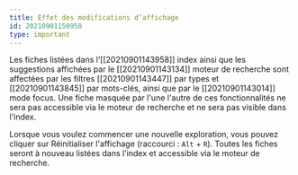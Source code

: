 ```yaml
---
title: Effet des modifications d’affichage
id: 20210901150958
type: important
---
```


Les fiches listées dans l’[[20210901143958]] index ainsi que les suggestions affichées par le [[20210901143134]] moteur de recherche sont affectées par les filtres [[20210901143447]] par types et [[20210901143845]] par mots-clés, ainsi que par le [[20210901143014]] mode focus. Une fiche masquée par l'une l'autre de ces fonctionnalités ne sera pas accessible via le moteur de recherche et ne sera pas visible dans l'index.

Lorsque vous voulez commencer une nouvelle exploration, vous pouvez cliquer sur Réinitialiser l'affichage (raccourci : `Alt` + `R`). Toutes les fiches seront à nouveau listées dans l'index et accessible via le moteur de recherche.